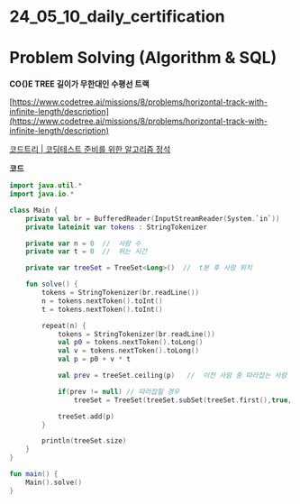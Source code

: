 # 24_05_10_daily_certification

# Problem Solving (Algorithm & SQL)

**CO{)E TREE 길이가 무한대인 수평선 트랙**

[https://www.codetree.ai/missions/8/problems/horizontal-track-with-infinite-length/description](https://www.codetree.ai/missions/8/problems/horizontal-track-with-infinite-length/description)

[코드트리 | 코딩테스트 준비를 위한 알고리즘 정석](https://www.codetree.ai/missions/8/problems/horizontal-track-with-infinite-length/description)

**코드**

```kotlin
import java.util.*
import java.io.*

class Main {
    private val br = BufferedReader(InputStreamReader(System.`in`))
    private lateinit var tokens : StringTokenizer

    private var n = 0  //  사람 수
    private var t = 0  //  뛰는 시간

    private var treeSet = TreeSet<Long>()  //  t분 후 사람 위치

    fun solve() {
        tokens = StringTokenizer(br.readLine())
        n = tokens.nextToken().toInt()
        t = tokens.nextToken().toInt()

        repeat(n) {
            tokens = StringTokenizer(br.readLine())
            val p0 = tokens.nextToken().toLong()
            val v = tokens.nextToken().toLong()
            val p = p0 + v * t

            val prev = treeSet.ceiling(p)   //  이전 사람 중 따라잡는 사람

            if(prev != null) // 따라잡힐 경우
                treeSet = TreeSet(treeSet.subSet(treeSet.first(),true, prev, false))    //  이전 사람 중 따라잡는 사람 모두 제거

            treeSet.add(p)
        }

        println(treeSet.size)
    }
}

fun main() {
    Main().solve()
}
```
